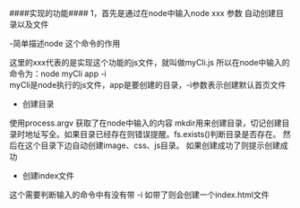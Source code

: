 ####实现的功能####
1，首先是通过在node中输入node xxx 参数  自动创建目录以及文件

-简单描述node 这个命令的作用

这里的xxx代表的是实现这个功能的js文件，就叫做myCli.js
所以在node中输入的命令为：node myCli app -i  
myCli是node执行的js文件，app是要创建的目录，-i参数表示创建默认首页文件


- 创建目录

 使用process.argv 获取了在node中输入的内容
 mkdir用来创建目录，切记创建目录时地址写全。如果目录已经存在则错误提醒。fs.exists()判断目录是否存在。
 然后在这个目录下边自动创建image、css、js目录。
如果创建成功了则提示创建成功

- 创建index文件

这个需要判断输入的命令中有没有带 -i 如带了则会创建一个index.html文件